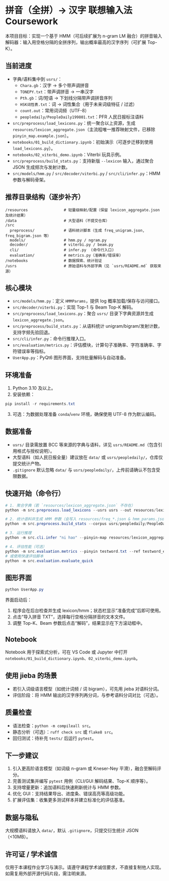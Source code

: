 # 拼音（全拼）→ 汉字 联想输入法 Coursework

本项目目标：实现一个基于 HMM（可后续扩展为 n-gram LM 融合）的拼音输入解码器：输入用空格分隔的全拼序列，输出概率最高的汉字序列（可扩展 Top-K）。

## 当前进度
- 字典/语料集中到 `usrs/`：
  - `Chara.gb`：汉字 -> 多个带声调拼音
  - `TONEPY.txt`：带声调拼音 -> 一串汉字
  - `Pth.gb`：词/短语 -> 下划线分隔带声调拼音序列
  - `HSK词性表.txt`：词 -> 词性集合（用于未来词级特征 / 过滤）
  - `count.out`：常用词词频（UTF-8）
  - `peopledaily/PeopleDaily199801.txt`：PFR 人民日报标注语料
- `src/preprocess/load_lexicons.py`：统一聚合以上资源，生成 `resources/lexicon_aggregate.json`（主流程唯一推荐映射文件，已移除 `pinyin_map.example.json`）。
- `notebooks/01_build_dictionary.ipynb`：初始演示（可逐步迁移到使用 `load_lexicons.py`）。
- `notebooks/02_viterbi_demo.ipynb`：Viterbi 玩具示例。
- `src/preprocess/build_stats.py`：支持新版 `--lexicon` 输入，通过聚合 JSON 生成频次与发射计数。
- `src/models/hmm.py` / `src/decoder/viterbi.py` / `src/cli/infer.py`：HMM 参数与解码骨架。

## 推荐目录结构（逐步补齐）
```
/resources                # 轻量级映射/配置（保留 lexicon_aggregate.json 及统计结果）
/data                     # 大型语料（不提交仓库）
/src
  preprocess/             # 语料统计脚本（生成 freq_unigram.json, freq_bigram.json 等）
  models/                 # hmm.py / ngram.py
  decoder/                # viterbi.py / beam.py
  cli/                    # infer.py  (命令行入口)
  evaluation/             # metrics.py（准确率/错误率）
/notebooks                # 数据探索、统计验证
/usrs                     # 原始语料与外部字典（见 `usrs/README.md` 获取来源）
```

## 核心模块
- `src/models/hmm.py`：定义 `HMMParams`，提供 log 概率加载/保存与访问接口。
- `src/decoder/viterbi.py`：实现 Top-1 与 Beam Top-K 解码。
- `src/preprocess/load_lexicons.py`：聚合 `usrs/` 目录下字典资源并生成 `lexicon_aggregate.json`。
- `src/preprocess/build_stats.py`：从语料统计 unigram/bigram/发射计数，支持字频先验回退。
- `src/cli/infer.py`：命令行推理入口。
- `src/evaluation/metrics.py`：评估模块，计算句子准确率、字符准确率、字符错误率等指标。
- `UserApp.py`：PyQt6 图形界面，支持批量解码与自动准备。

## 环境准备
1. Python 3.10 及以上。
2. 安装依赖：
  ```powershell
  pip install -r requirements.txt
  ```
3. 可选：为数据处理准备 `conda`/`venv` 环境，确保使用 UTF-8 作为默认编码。

## 数据准备
- `usrs/` 目录需放置 BCC 等来源的字典与语料，详见 `usrs/README.md`（包含引用格式与授权说明）。
- 大型语料（如人民日报全量）建议放在 `data/` 或 `usrs/peopledaily/`，仓库仅提交统计产物。
- `.gitignore` 默认忽略 `data/` 与 `usrs/peopledaily/`，上传前请确认不包含受限数据。

## 快速开始（命令行）
```powershell
# 1. 聚合字典（若 `resources/lexicon_aggregate.json` 不存在）
python -m src.preprocess.load_lexicons --usrs usrs --out resources/lexicon_aggregate.json

# 2. 统计语料并生成 HMM 参数（会写入 resources/freq_*.json & hmm_params.json）
python -m src.preprocess.build_stats --corpus usrs/peopledaily/PeopleDaily199801.txt --lexicon resources/lexicon_aggregate.json

# 3. 运行推理
python -m src.cli.infer "ni hao" --pinyin-map resources/lexicon_aggregate.json --hmm resources/hmm_params.json

# 4. 评估性能（可选）
python -m src.evaluation.metrics --pinyin testword.txt --ref testword_ev.txt --lexicon resources/lexicon_aggregate.json --hmm-params resources/hmm_params.json --verbose
# 或使用快速评估脚本
python -m src.evaluation.evaluate_quick
```

## 图形界面
```powershell
python UserApp.py
```
界面启动后：
1. 程序会在后台检查并生成 lexicon/hmm；状态栏显示“准备完成”后即可使用。
2. 点击“导入拼音 TXT”，选择每行空格分隔拼音的文本文件。
3. 调整 Top-K、Beam 参数后点击“解码”，结果显示在下方滚动框中。

## Notebook
Notebook 用于探索式分析，可在 VS Code 或 Jupyter 中打开 `notebooks/01_build_dictionary.ipynb`、`02_viterbi_demo.ipynb`。

## 使用 jieba 的场景
- 若引入词级语言模型（如统计词频 / 词 bigram），可先用 jieba 对语料分词。
- 评估阶段：将 HMM 输出的汉字序列再分词，与参考语料分词对比（可选）。

## 质量检查
- 语法检查：`python -m compileall src`。
- 静态分析（可选）：`ruff check src` 或 `flake8 src`。
- 回归测试：待补充 `tests/` 后运行 `pytest`。

## 下一步建议
1. 引入更高阶语言模型（如词级 n-gram 或 Kneser-Ney 平滑），融合至解码评分。
2. 完善测试集并编写 `pytest` 用例（CLI/GUI 解码结果、Top-K 顺序等）。
3. 支持增量更新：追加语料后快速刷新统计与 HMM 参数。
4. 优化 GUI：支持结果导出、进度条、错误高亮等高级功能。
5. 扩展评估集：收集更多测试样本并建立标准化的评估基准。

## 数据与隐私
大规模语料请放入 `data/`，默认 `.gitignore`，只提交衍生统计 JSON（<10MB）。

## 许可证 / 学术诚信
仅用于本课程作业学习与演示。请遵守课程学术诚信要求，不直接复制他人实现。 如需复用外部开源代码片段，需注明来源。 
